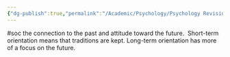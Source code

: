 ```yaml
---
{"dg-publish":true,"permalink":"/Academic/Psychology/Psychology Revision/Concepts/Long-term vs. short-term orientation/"}
---
```


#soc 
 the connection to the past and attitude toward the future.  Short-term orientation means that traditions are kept. Long-term orientation has more of a focus on the future.